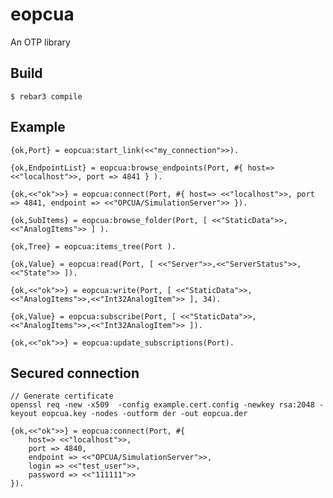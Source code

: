 eopcua
=====

An OTP library

Build
-----

    $ rebar3 compile
  
Example
-----
    
    {ok,Port} = eopcua:start_link(<<"my_connection">>).
    
    {ok,EndpointList} = eopcua:browse_endpoints(Port, #{ host=> <<"localhost">>, port => 4841 } ).
    
    {ok,<<"ok">>} = eopcua:connect(Port, #{ host=> <<"localhost">>, port => 4841, endpoint => <<"OPCUA/SimulationServer">> }).
    
    {ok,SubItems} = eopcua:browse_folder(Port, [ <<"StaticData">>,<<"AnalogItems">> ] ).
    
    {ok,Tree} = eopcua:items_tree(Port ).
    
    {ok,Value} = eopcua:read(Port, [ <<"Server">>,<<"ServerStatus">>,<<"State">> ]).
    
    {ok,<<"ok">>} = eopcua:write(Port, [ <<"StaticData">>,<<"AnalogItems">>,<<"Int32AnalogItem">> ], 34).
    
    {ok,Value} = eopcua:subscribe(Port, [ <<"StaticData">>,<<"AnalogItems">>,<<"Int32AnalogItem">> ]).
    
    {ok,<<"ok">>} = eopcua:update_subscriptions(Port).
    
Secured connection
-----
    // Generate certificate
    openssl req -new -x509  -config example.cert.config -newkey rsa:2048 -keyout eopcua.key -nodes -outform der -out eopcua.der
    
    {ok,<<"ok">>} = eopcua:connect(Port, #{ 
        host=> <<"localhost">>, 
        port => 4840, 
        endpoint => <<"OPCUA/SimulationServer">>, 
        login => <<"test_user">>, 
        password => <<"111111">> 
    }).
    
    
    

